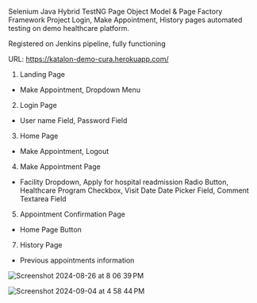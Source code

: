 Selenium Java Hybrid TestNG Page Object Model & Page Factory Framework Project Login, Make Appointment, History pages automated testing on demo healthcare platform.
  
Registered on Jenkins pipeline, fully functioning

URL: https://katalon-demo-cura.herokuapp.com/

1. Landing Page
  * Make Appointment, Dropdown Menu 
2. Login Page
  * User name Field, Password Field
3. Home Page
  * Make Appointment, Logout
4. Make Appointment Page
  * Facility Dropdown, Apply for hospital readmission Radio Button, Healthcare Program Checkbox, Visit Date Date Picker Field, Comment Textarea Field  
5. Appointment Confirmation Page
  * Home Page Button
7. History Page
  * Previous appointments information

![Screenshot 2024-08-26 at 8 06 39 PM](https://github.com/user-attachments/assets/f247f6c5-44c2-42bf-b89e-4096ba533701)

![Screenshot 2024-09-04 at 4 58 44 PM](https://github.com/user-attachments/assets/05c72782-a048-4fb0-9723-e8b766ed6fd8)
